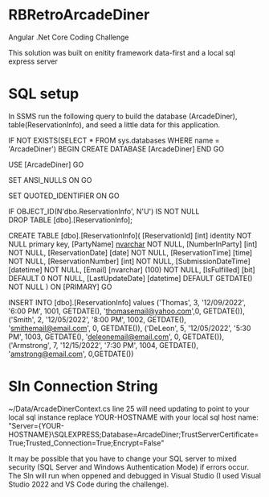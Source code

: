 # RBRetroArcadeDiner
Angular .Net Core Coding Challenge

This solution was built on enitity framework data-first and a local sql express server

# SQL setup
In SSMS run the following query to build the database (ArcadeDiner), table(ReservationInfo), and seed a little data for this application.

IF NOT EXISTS(SELECT * FROM sys.databases WHERE name = 'ArcadeDiner')
  BEGIN
    CREATE DATABASE [ArcadeDiner]
    END
    GO

USE [ArcadeDiner]
GO

SET ANSI_NULLS ON
GO

SET QUOTED_IDENTIFIER ON
GO

IF OBJECT_ID(N'dbo.ReservationInfo', N'U') IS NOT NULL  
   DROP TABLE [dbo].[ReservationInfo];   

CREATE TABLE [dbo].[ReservationInfo](
	[ReservationId] [int] identity NOT NULL primary key,
	[PartyName] [nvarchar](50) NOT NULL,
	[NumberInParty] [int] NOT NULL,
	[ReservationDate] [date] NOT NULL,
	[ReservationTime] [time] NOT NULL,
	[ReservationNumber] [int] NOT NULL,
	[SubmissionDateTime] [datetime] NOT NULL,
	[Email] [nvarchar] (100) NOT NULL,
	[IsFulfilled] [bit] DEFAULT 0 NOT NULL,
	[LastUpdateDate] [datetime] DEFAULT GETDATE() NOT NULL
) ON [PRIMARY]
GO

INSERT INTO [dbo].[ReservationInfo] values 
('Thomas', 3, '12/09/2022', '6:00 PM', 1001, GETDATE(), 'thomasemail@yahoo.com',0, GETDATE()),
('Smith', 2, '12/05/2022', '8:00 PM', 1002, GETDATE(), 'smithemail@email.com', 0, GETDATE()),
('DeLeon', 5, '12/05/2022', '5:30 PM', 1003, GETDATE(), 'deleonemail@email.com', 0, GETDATE()),
('Armstrong', 7, '12/15/2022', '7:30 PM', 1004, GETDATE(), 'amstrong@email.com', 0,GETDATE())


# Sln Connection String
~/Data/ArcadeDinerContext.cs line 25 will need updating to point to your local sql instance replace YOUR-HOSTNAME with your local sql host name:
"Server={YOUR-HOSTNAME}\\SQLEXPRESS;Database=ArcadeDiner;TrustServerCertificate=True;Trusted_Connection=True;Encrypt=False"

It may be possible that you have to change your SQL server to mixed security (SQL Server and Windows Authentication Mode) if errors occur.
The Sln will run when oppened and debugged in Visual Studio (I used Visual Studio 2022 and VS Code during the challenge).
